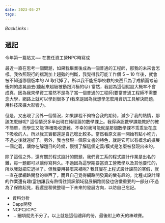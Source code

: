 ```yaml
---
date: 2023-05-27
tags: 
--- 
```

*BackLinks* : 

## 週記
今年第一篇貼文~~ 在擔任資工營NPC時寫成

最近一直在思考一個問題，如果我畢業後成為一個普通的工程師，那我的未來會怎樣。我依照現行的揣測加上趨勢的判斷，我覺得我可能工作個 5 ~ 10 年後，就會被不知道哪個版本的 AI 取代掉了。所以我不能把學校教的東西只為了成績而考前衝刺的虛晃過去(聽起來超級被動跟消極的😑)
當然，我認為這個假設大概率不會成真，因為我來學資工當然不是為了當一個普通的工程師(要當普通工程師不需要念大學，網路上就可以學到很多了)我來是因為我想學怎麼用資訊工具解決問題，用科技來擴大影響力。

但是，又出現了另外一個情況，如果課程不夠符合我的期待，減少了我的熱情，那該怎麼辦呢? 這個情況多半出現在純理論的數學課上。我得承認數學課能教好的確不簡單，而學生又能˙準確吸收更難。不幸的我可能就是那個數學課不乖乖坐在底下吸收的人，所以我其實都還是自己唸比較多。當然看原文書一開始有點小吃力，不過之後就還好了。另外，我也發現一個原文書的特色，就是它可以有概念的擴展一個定義，讓你在解題目的時候，慢慢了解這個定義/模式是怎麼被發現出來的。

除了這個之外，還有關於程式設計的問題，我們資工系的程式設計作業是出名的難，每一題都可以讓你寫夠久。不過因為這學期要當資工營教學以及其他要忙的，所以我就把它退掉了。但我要用甚麼來補呢? 我其實在上程式設計課前的寒假，就一直在學網路開發的東西了，而且自己覺得網路開發真的蠻有趣的，比程式設計課的作業還有趣(當初讓我有熱情往資訊領域發展網路開發也佔蠻重要的一部分)不過為了保險起見，我還是稍微整理一下未來的發展方向，以防自己忘記。
- 資料分析
- Dapp開發
- NCPC/ICPC
- ...
細項就先不分了。以上就是這個禮拜的份，最後附上昨天的棒球賽。